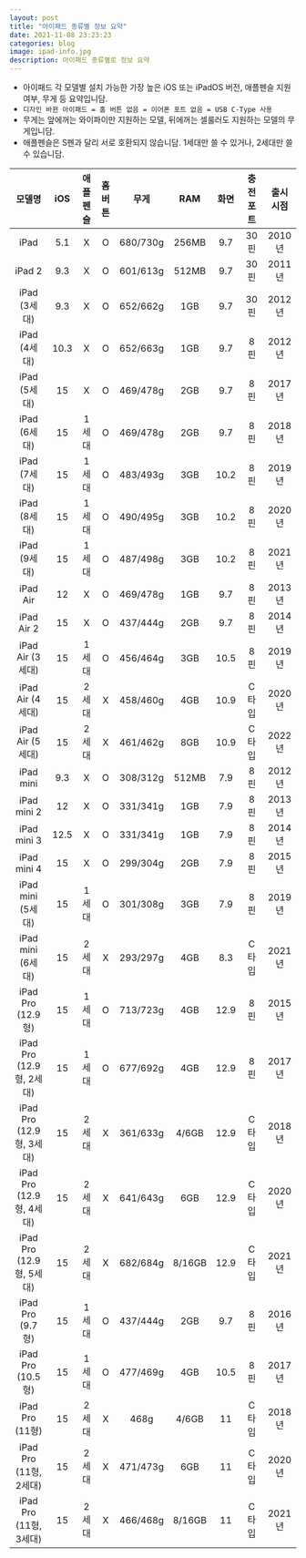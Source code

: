 ```yaml
---
layout: post
title: "아이패드 종류별 정보 요약"
date: 2021-11-08 23:23:23
categories: blog
image: ipad-info.jpg
description: 아이패드 종류별로 정보 요약
---
```


* 아이패드 각 모델별 설치 가능한 가장 높은 iOS 또는 iPadOS 버전, 애플펜슬 지원 여부, 무게 등 요약입니담.
* `디자인 바뀐 아이패드 = 홈 버튼 없음 = 이어폰 포트 없음 = USB C-Type 사용`
* 무게는 앞에꺼는 와이파이만 지원하는 모델, 뒤에꺼는 셀룰러도 지원하는 모델의 무게입니담.
* 애플펜슬은 S펜과 달리 서로 호환되지 않습니담. 1세대만 쓸 수 있거나, 2세대만 쓸 수 있습니담.



|모델명|iOS|애플펜슬|홈 버튼|무게|RAM|화면|충전포트|출시 시점|
|:-:|:-:|:-:|:-:|:-:|:-:|:-:|:-:|:-:|
|iPad|5.1|X|O|680/730g|256MB|9.7|30핀|2010년|
|iPad 2|9.3|X|O|601/613g|512MB|9.7|30핀|2011년|
|iPad (3세대)|9.3|X|O|652/662g|1GB|9.7|30핀|2012년|
|iPad (4세대)|10.3|X|O|652/663g|1GB|9.7|8핀|2012년|
|iPad (5세대)|15|X|O|469/478g|2GB|9.7|8핀|2017년|
|iPad (6세대)|15|1세대|O|469/478g|2GB|9.7|8핀|2018년|
|iPad (7세대)|15|1세대|O|483/493g|3GB|10.2|8핀|2019년|
|iPad (8세대)|15|1세대|O|490/495g|3GB|10.2|8핀|2020년|
|iPad (9세대)|15|1세대|O|487/498g|3GB|10.2|8핀|2021년|
|iPad Air|12|X|O|469/478g|1GB|9.7|8핀|2013년|
|iPad Air 2|15|X|O|437/444g|2GB|9.7|8핀|2014년|
|iPad Air (3세대)|15|1세대|O|456/464g|3GB|10.5|8핀|2019년|
|iPad Air (4세대)|15|2세대|X|458/460g|4GB|10.9|C타입|2020년|
|iPad Air (5세대)|15|2세대|X|461/462g|8GB|10.9|C타입|2022년|
|iPad mini|9.3|X|O|308/312g|512MB|7.9|8핀|2012년|
|iPad mini 2|12|X|O|331/341g|1GB|7.9|8핀|2013년|
|iPad mini 3|12.5|X|O|331/341g|1GB|7.9|8핀|2014년|
|iPad mini 4|15|X|O|299/304g|2GB|7.9|8핀|2015년|
|iPad mini (5세대)|15|1세대|O|301/308g|3GB|7.9|8핀|2019년|
|iPad mini (6세대)|15|2세대|X|293/297g|4GB|8.3|C타입|2021년|
|iPad Pro (12.9형)|15|1세대|O|713/723g|4GB|12.9|8핀|2015년|
|iPad Pro (12.9형, 2세대)|15|1세대|O|677/692g|4GB|12.9|8핀|2017년|
|iPad Pro (12.9형, 3세대)|15|2세대|X|361/633g|4/6GB|12.9|C타입|2018년|
|iPad Pro (12.9형, 4세대)|15|2세대|X|641/643g|6GB|12.9|C타입|2020년|
|iPad Pro (12.9형, 5세대)|15|2세대|X|682/684g|8/16GB|12.9|C타입|2021년|
|iPad Pro (9.7형)|15|1세대|O|437/444g|2GB|9.7|8핀|2016년|
|iPad Pro (10.5형)|15|1세대|O|477/469g|4GB|10.5|8핀|2017년|
|iPad Pro (11형)|15|2세대|X|468g|4/6GB|11|C타입|2018년|
|iPad Pro (11형, 2세대)|15|2세대|X|471/473g|6GB|11|C타입|2020년|
|iPad Pro (11형, 3세대)|15|2세대|X|466/468g|8/16GB|11|C타입|2021년|
